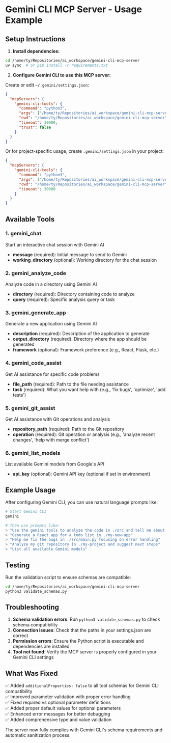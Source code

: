 # Gemini CLI MCP Server - Usage Example

## Setup Instructions

1. **Install dependencies:**
```bash
cd /home/ty/Repositories/ai_workspace/gemini-cli-mcp-server
uv sync  # or pip install -r requirements.txt
```

2. **Configure Gemini CLI to use this MCP server:**

Create or edit `~/.gemini/settings.json`:

```json
{
  "mcpServers": {
    "gemini-cli-tools": {
      "command": "python3",
      "args": ["/home/ty/Repositories/ai_workspace/gemini-cli-mcp-server/src/main.py"],
      "cwd": "/home/ty/Repositories/ai_workspace/gemini-cli-mcp-server",
      "timeout": 30000,
      "trust": false
    }
  }
}
```

Or for project-specific usage, create `.gemini/settings.json` in your project:

```json
{
  "mcpServers": {
    "gemini-cli-tools": {
      "command": "python3",
      "args": ["/home/ty/Repositories/ai_workspace/gemini-cli-mcp-server/src/main.py"],
      "cwd": "/home/ty/Repositories/ai_workspace/gemini-cli-mcp-server",
      "timeout": 30000
    }
  }
}
```

## Available Tools

### 1. gemini_chat
Start an interactive chat session with Gemini AI
- **message** (required): Initial message to send to Gemini
- **working_directory** (optional): Working directory for the chat session

### 2. gemini_analyze_code  
Analyze code in a directory using Gemini AI
- **directory** (required): Directory containing code to analyze
- **query** (required): Specific analysis query or task

### 3. gemini_generate_app
Generate a new application using Gemini AI
- **description** (required): Description of the application to generate
- **output_directory** (required): Directory where the app should be generated
- **framework** (optional): Framework preference (e.g., React, Flask, etc.)

### 4. gemini_code_assist
Get AI assistance for specific code problems
- **file_path** (required): Path to the file needing assistance
- **task** (required): What you want help with (e.g., 'fix bugs', 'optimize', 'add tests')

### 5. gemini_git_assist
Get AI assistance with Git operations and analysis
- **repository_path** (required): Path to the Git repository
- **operation** (required): Git operation or analysis (e.g., 'analyze recent changes', 'help with merge conflict')

### 6. gemini_list_models
List available Gemini models from Google's API
- **api_key** (optional): Gemini API key (optional if set in environment)

## Example Usage

After configuring Gemini CLI, you can use natural language prompts like:

```bash
# Start Gemini CLI
gemini

# Then use prompts like:
> "Use the gemini tools to analyze the code in ./src and tell me about potential improvements"
> "Generate a React app for a todo list in ./my-new-app"
> "Help me fix the bugs in ./src/main.py focusing on error handling"
> "Analyze my git repository in ./my-project and suggest next steps"
> "List all available Gemini models"
```

## Testing

Run the validation script to ensure schemas are compatible:

```bash
cd /home/ty/Repositories/ai_workspace/gemini-cli-mcp-server
python3 validate_schemas.py
```

## Troubleshooting

1. **Schema validation errors**: Run `python3 validate_schemas.py` to check schema compatibility
2. **Connection issues**: Check that the paths in your settings.json are correct
3. **Permission errors**: Ensure the Python script is executable and dependencies are installed
4. **Tool not found**: Verify the MCP server is properly configured in your Gemini CLI settings

## What Was Fixed

✅ Added `additionalProperties: false` to all tool schemas for Gemini CLI compatibility  
✅ Improved parameter validation with proper error handling  
✅ Fixed required vs optional parameter definitions  
✅ Added proper default values for optional parameters  
✅ Enhanced error messages for better debugging  
✅ Added comprehensive type and value validation  

The server now fully complies with Gemini CLI's schema requirements and automatic sanitization process.
